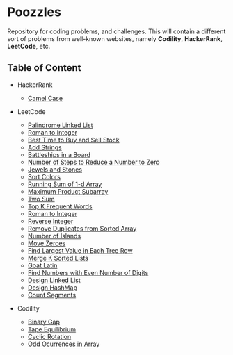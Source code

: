 # Poozzles

Repository for coding problems, and challenges. 
This will contain a different sort of problems from well-known websites, namely
**Codility**, **HackerRank**, **LeetCode**, etc.

## Table of Content

- HackerRank
    - [Camel Case](https://www.hackerrank.com/challenges/camelcase/problem)
- LeetCode
    - [Palindrome Linked List](https://leetcode.com/problems/palindrome-linked-list)
    - [Roman to Integer](https://leetcode.com/problems/roman-to-integer)
    - [Best Time to Buy and Sell Stock](https://leetcode.com/problems/best-time-to-buy-and-sell-stock)
    - [Add Strings](https://leetcode.com/problems/add-strings)
    - [Battleships in a Board](https://leetcode.com/problems/battleships-in-a-board)
    - [Number of Steps to Reduce a Number to Zero](https://leetcode.com/problems/number-of-steps-to-reduce-a-number-to-zero)
    - [Jewels and Stones](https://leetcode.com/problems/jewels-and-stones)
    - [Sort Colors](https://leetcode.com/problems/sort-colors)
    - [Running Sum of 1-d Array](https://leetcode.com/problems/running-sum-of-1d-array)
    - [Maximum Product Subarray](https://leetcode.com/problems/maximum-product-subarray)
    - [Two Sum](https://leetcode.com/problems/two-sum)
    - [Top K Frequent Words](https://leetcode.com/problems/top-k-frequent-words)
    - [Roman to Integer](https://leetcode.com/problems/roman-to-integer)
    - [Reverse Integer](https://leetcode.com/problems/reverse-integer)
    - [Remove Duplicates from Sorted Array](https://leetcode.com/problems/remove-duplicates-from-sorted-array)
    - [Number of Islands](https://leetcode.com/problems/number-of-island)
    - [Move Zeroes](https://leetcode.com/problems/move-zeroes)
    - [Find Largest Value in Each Tree Row](https://leetcode.com/problems/find-largest-value-in-each-tree-row)
    - [Merge K Sorted Lists](https://leetcode.com/problems/merge-k-sorted-lists)
    - [Goat Latin](https://leetcode.com/problems/goat-latin)
    - [Find Numbers with Even Number of Digits](https://leetcode.com/problems/find-numbers-with-even-number-of-digits)
    - [Design Linked List](https://leetcode.com/problems/design-linked-list)
    - [Design HashMap](https://leetcode.com/problems/design-hashmap)
    - [Count Segments](https://leetcode.com/problems/number-of-segments-in-a-string)
  
- Codility
    - [Binary Gap](https://app.codility.com/programmers/lessons/1-iterations/binary_gap)
    - [Tape Equilibrium](https://app.codility.com/programmers/lessons/3-time_complexity/tape_equilibrium)
    - [Cyclic Rotation](https://app.codility.com/programmers/lessons/2-arrays/cyclic_rotation)
    - [Odd Ocurrences in Array](https://app.codility.com/programmers/lessons/2-arrays/odd_occurrences_in_array)
  
